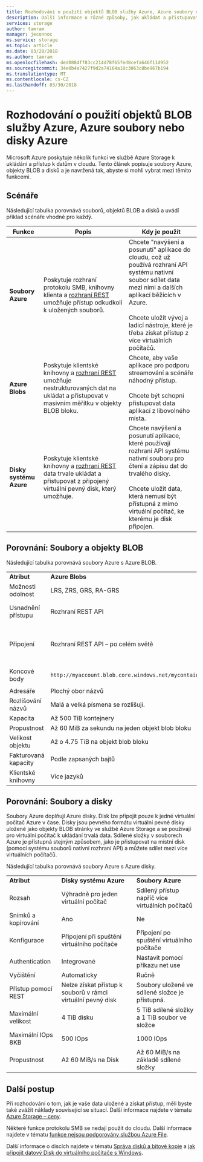 ```yaml
---
title: Rozhodování o použití objektů BLOB služby Azure, Azure soubory nebo disky Azure
description: Další informace o různé způsoby, jak ukládat a přistupovat k datům v Azure a pomoci, že se že rozhodnete technologii, která má použít.
services: storage
author: tamram
manager: jeconnoc
ms.service: storage
ms.topic: article
ms.date: 03/28/2018
ms.author: tamram
ms.openlocfilehash: ded0884ff83cc214d78f65fed8cefa646f11d952
ms.sourcegitcommit: 34e0b4a7427f9d2a74164a18c3063c8be967b194
ms.translationtype: MT
ms.contentlocale: cs-CZ
ms.lasthandoff: 03/30/2018
---
```

# <a name="deciding-when-to-use-azure-blobs-azure-files-or-azure-disks"></a>Rozhodování o použití objektů BLOB služby Azure, Azure soubory nebo disky Azure

Microsoft Azure poskytuje několik funkcí ve službě Azure Storage k ukládání a přístup k datům v cloudu. Tento článek popisuje soubory Azure, objekty BLOB a disků a je navržená tak, abyste si mohli vybrat mezi těmito funkcemi.

## <a name="scenarios"></a>Scénáře

Následující tabulka porovnává souborů, objektů BLOB a disků a uvádí příklad scénáře vhodné pro každý.

| Funkce | Popis | Kdy je použít |
|--------------|-------------|-------------|
| **Soubory Azure** | Poskytuje rozhraní protokolu SMB, knihovny klienta a [rozhraní REST](/rest/api/storageservices/file-service-rest-api) umožňuje přístup odkudkoli k uložených souborů. | Chcete "navýšení a posunutí" aplikace do cloudu, což už používá rozhraní API systému nativní soubor sdílet data mezi nimi a dalších aplikací běžících v Azure.<br/><br/>Chcete uložit vývoj a ladicí nástroje, které je třeba získat přístup z více virtuálních počítačů. |
| **Azure Blobs** | Poskytuje klientské knihovny a [rozhraní REST](/rest/api/storageservices/blob-service-rest-api) umožňuje nestrukturovaných dat na ukládat a přistupovat v masivním měřítku v objekty BLOB bloku. | Chcete, aby vaše aplikace pro podporu streamování a scénáře náhodný přístup.<br/><br/>Chcete být schopni přistupovat data aplikací z libovolného místa. |
| **Disky systému Azure** | Poskytuje klientské knihovny a [rozhraní REST](/rest/api/compute/manageddisks/disks/disks-rest-api) data trvale ukládat a přistupovat z připojený virtuální pevný disk, který umožňuje. | Chcete navýšení a posunutí aplikace, které používají rozhraní API systému nativní souboru pro čtení a zápisu dat do trvalého disky.<br/><br/>Chcete uložit data, která nemusí být přístupná z mimo virtuální počítač, ke kterému je disk připojen. |

## <a name="comparison-files-and-blobs"></a>Porovnání: Soubory a objekty BLOB

Následující tabulka porovnává soubory Azure s Azure BLOB.  
  
||||  
|-|-|-|  
|**Atribut**|**Azure Blobs**|**Soubory Azure**|  
|Možnosti odolnost|LRS, ZRS, GRS, RA-GRS|LRS, ZRS, GRS|  
|Usnadnění přístupu|Rozhraní REST API|Rozhraní REST API<br /><br /> SMB 2.1 a SMB 3.0 (systém souborů standardní rozhraní API)|  
|Připojení|Rozhraní REST API – po celém světě|Rozhraní REST API – po celém světě<br /><br /> Protokol SMB 2.1--v rámci oblasti<br /><br /> Protokol SMB 3.0 – po celém světě|  
|Koncové body|`http://myaccount.blob.core.windows.net/mycontainer/myblob`|`\\myaccount.file.core.windows.net\myshare\myfile.txt`<br /><br /> `http://myaccount.file.core.windows.net/myshare/myfile.txt`|  
|Adresáře|Plochý obor názvů|Hodnota TRUE, directory objekty|  
|Rozlišování názvů|Malá a velká písmena se rozlišují.|Případ malých a velkých písmen, ale případu zachování|  
|Kapacita|Až 500 TiB kontejnery|5 TiB sdílené složky|  
|Propustnost|Až 60 MiB za sekundu na jeden objekt blob bloku|Až 60 MiB nebo s za sdílené složky|  
|Velikost objektu|Až o 4.75 TiB na objekt blob bloku|Až 1 TiB na soubor|  
|Fakturovaná kapacity|Podle zapsaných bajtů|Podle velikosti souboru|  
|Klientské knihovny|Více jazyků|Více jazyků|  
  
## <a name="comparison-files-and-disks"></a>Porovnání: Soubory a disky

Soubory Azure doplňují Azure disky. Disk lze připojit pouze k jedné virtuální počítač Azure v čase. Disky jsou pevného formátu virtuální pevné disky uložené jako objekty BLOB stránky ve službě Azure Storage a se používají pro virtuální počítač k ukládání trvalá data. Sdílené složky v souborech Azure je přístupná stejným způsobem, jako je přistupovat na místní disk (pomocí systému souborů nativní rozhraní API) a můžete sdílet mezi více virtuálních počítačů.  
 
Následující tabulka porovnává soubory Azure s Azure disky.  
 
||||  
|-|-|-|  
|**Atribut**|**Disky systému Azure**|**Soubory Azure**|  
|Rozsah|Výhradně pro jeden virtuální počítač|Sdílený přístup napříč více virtuálních počítačů|  
|Snímků a kopírování|Ano|Ne|  
|Konfigurace|Připojení při spuštění virtuálního počítače|Připojení po spuštění virtuálního počítače|  
|Authentication|Integrované|Nastavit pomocí příkazu net use|  
|Vyčištění|Automaticky|Ručně|  
|Přístup pomocí REST|Nelze získat přístup k souborů v rámci virtuální pevný disk|Soubory uložené ve sdílené složce je přístupná.|  
|Maximální velikost|4 TiB disku|5 TiB sdílené složky a 1 TiB soubor ve složce|  
|Maximální IOps 8KB|500 IOps|1000 IOps|  
|Propustnost|Až 60 MiB/s na Disk|Až 60 MiB/s na základě sdílené složky|  

## <a name="next-steps"></a>Další postup

Při rozhodování o tom, jak je vaše data uložené a získat přístup, měli byste také zvážit náklady související se situací. Další informace najdete v tématu [Azure Storage – ceny](https://azure.microsoft.com/pricing/details/storage/).
  
Některé funkce protokolu SMB se nedají použít do cloudu. Další informace najdete v tématu [funkce nejsou podporovány službou Azure File](/rest/api/storageservices/features-not-supported-by-the-azure-file-service).
  
Další informace o discích najdete v tématu [Správa disků a bitové kopie](../../virtual-machines/windows/about-disks-and-vhds.md) a [jak připojit datový Disk do virtuálního počítače s Windows](../../virtual-machines/windows/attach-managed-disk-portal.md).

